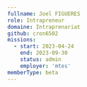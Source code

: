 ```yaml
---
fullname: Joel FIGUERES
role: Intrapreneur
domaine: Intraprenariat
github: cron6502
missions:
  - start: 2023-04-24
    end: 2023-09-30
    status: admin
    employer: 'mtes'
memberType: beta
---
```


